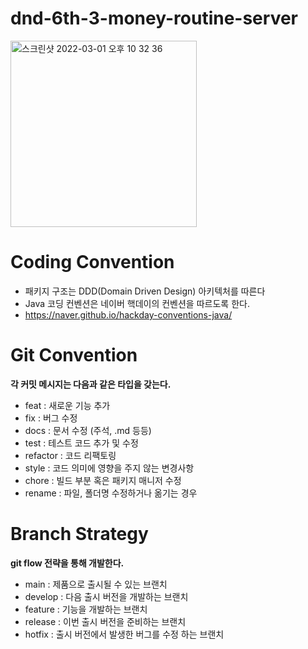 # dnd-6th-3-money-routine-server
<!-- <img width="282" alt="스크린샷 2022-03-01 오후 10 31 09" src="https://user-images.githubusercontent.com/77976233/156178542-7067f4d5-0586-4459-b8ae-bae41284141c.png"> -->
<img width="298" alt="스크린샷 2022-03-01 오후 10 32 36" src="https://user-images.githubusercontent.com/77976233/156178457-c87db6bd-9e60-4208-ad30-87006f68eb97.png">

# Coding Convention

- 패키지 구조는 DDD(Domain Driven Design) 아키텍처를 따른다
- Java 코딩 컨벤션은 네이버 핵데이의 컨벤션을 따르도록 한다.
- https://naver.github.io/hackday-conventions-java/

# Git Convention

**각 커밋 메시지는 다음과 같은 타입을 갖는다.**

- feat : 새로운 기능 추가
- fix : 버그 수정
- docs : 문서 수정 (주석, .md 등등)
- test : 테스트 코드 추가 및 수정
- refactor : 코드 리팩토링
- style : 코드 의미에 영향을 주지 않는 변경사항
- chore : 빌드 부분 혹은 패키지 매니저 수정
- rename : 파일, 폴더명 수정하거나 옮기는 경우

# Branch Strategy

**git flow 전략을 통해 개발한다.**

- main : 제품으로 출시될 수 있는 브랜치
- develop : 다음 출시 버전을 개발하는 브랜치
- feature : 기능을 개발하는 브랜치
- release : 이번 출시 버전을 준비하는 브랜치
- hotfix : 출시 버전에서 발생한 버그를 수정 하는 브랜치
